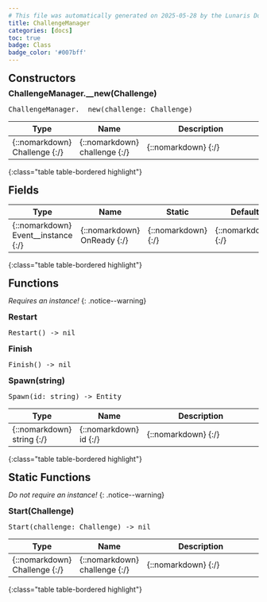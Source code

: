 ```yaml
---
# This file was automatically generated on 2025-05-28 by the Lunaris Documentation Generator
title: ChallengeManager
categories: [docs]
toc: true
badge: Class
badge_color: '#007bff'
---
```

<style>
h2 {
    margin-top: 1rem;
    margin-bottom: 0.5rem;
    padding: 0;
}

h3 {
    margin-top: 0.25rem;
    margin-bottom: 0.25rem;
}

.notice--warning {
    margin-top: 0.25rem !important;
    margin-bottom: 1rem !important;
}
table {width: 100%; }
td {width: 1px; }
td:last-child {width: 100%; }
#main {max-width: 1500px !important;}
</style>
            


## Constructors
### ChallengeManager.__new(Challenge)
<div class ="highlighter-rouge">
<div class ="highlight">
<pre class ="highlight">
<span class='nf'>ChallengeManager.__new</span>(<span class='o'>challenge</span>: <span class='kt'>Challenge</span>)
</pre>
</div>
</div>

| Type | Name | Description
| --- | --- | --- |
| {::nomarkdown} <span class='kt'>Challenge</span> {:/} | {::nomarkdown} <span class='o'>challenge</span> {:/} | {::nomarkdown} <span class='c'></span> {:/} |
{:class="table table-bordered highlight"}

## Fields

| Type | Name | Static | Default | Description |
| --- | --- | --- | --- | --- |
| {::nomarkdown} <span class='kt'>Event__instance</span> {:/} | {::nomarkdown} <span class='o'>OnReady</span> {:/} | {::nomarkdown}   {:/} | {::nomarkdown}  {:/} | {::nomarkdown} <span class='c'></span> {:/} |
{:class="table table-bordered highlight"}

## Functions
*Requires an instance!*
{: .notice--warning}

### Restart
<div class ="highlighter-rouge">
<div class ="highlight">
<pre class ="highlight">
<span class='nf'>Restart</span>() -> <span class='kt'>nil</span>
</pre>
</div>
</div>

### Finish
<div class ="highlighter-rouge">
<div class ="highlight">
<pre class ="highlight">
<span class='nf'>Finish</span>() -> <span class='kt'>nil</span>
</pre>
</div>
</div>

### Spawn(string)
<div class ="highlighter-rouge">
<div class ="highlight">
<pre class ="highlight">
<span class='nf'>Spawn</span>(<span class='o'>id</span>: <span class='kt'>string</span>) -> <span class='kt'>Entity</span>
</pre>
</div>
</div>

| Type | Name | Description
| --- | --- | --- |
| {::nomarkdown} <span class='kt'>string</span> {:/} | {::nomarkdown} <span class='o'>id</span> {:/} | {::nomarkdown} <span class='c'></span> {:/} |
{:class="table table-bordered highlight"}

## Static Functions
*Do not require an instance!*
{: .notice--warning}

### Start(Challenge)
<div class ="highlighter-rouge">
<div class ="highlight">
<pre class ="highlight">
<span class='nf'>Start</span>(<span class='o'>challenge</span>: <span class='kt'>Challenge</span>) -> <span class='kt'>nil</span>
</pre>
</div>
</div>

| Type | Name | Description
| --- | --- | --- |
| {::nomarkdown} <span class='kt'>Challenge</span> {:/} | {::nomarkdown} <span class='o'>challenge</span> {:/} | {::nomarkdown} <span class='c'></span> {:/} |
{:class="table table-bordered highlight"}

